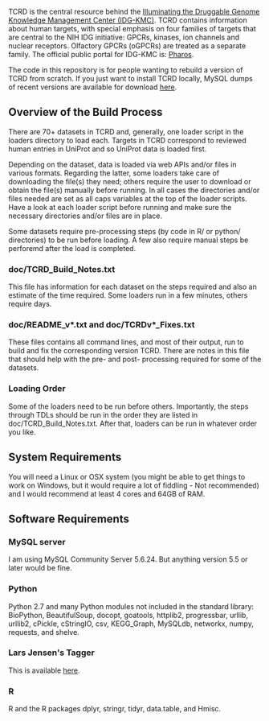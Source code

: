 
TCRD is the central resource behind the
[Illuminating the Druggable Genome Knowledge Management Center (IDG-KMC)](http://targetcentral.ws/KMC_TiD/). TCRD
contains information about human targets, with special emphasis on four
families of targets that are central to the NIH IDG initiative: GPCRs,
kinases, ion channels and nuclear receptors. Olfactory GPCRs (oGPCRs)
are treated as a separate family. The official public portal for IDG-KMC
is: [Pharos](https://pharos.nih.gov/).

The code in this repository is for people wanting to rebuild a version
of TCRD from scratch. If you just want to install TCRD locally, MySQL
dumps of recent versions are available for download
[here](http://juniper.health.unm.edu/tcrd/download/).

## Overview of the Build Process
There are 70+ datasets in TCRD and, generally, one loader script in the loaders
directory to load each. Targets in TCRD correspond to reviewed human
entries in UniProt and so UniProt data is loaded first.

Depending on the dataset, data is loaded via web APIs and/or files in
various formats. Regarding the latter, some loaders take care of
downloading the file(s) they need; others require the user to download
or obtain the file(s) manually before running. In all cases the
directories and/or files needed are set as all caps variables at the top
of the loader scripts. Have a look at each loader script before running
and make sure the necessary directories and/or files are in place.

Some datasets require pre-processing steps (by code in R/ or python/
directories) to be run before loading. A few also require manual
steps be perforemd after the load is completed.

### doc/TCRD_Build_Notes.txt
This file has information for each dataset on the steps required and
also an estimate of the time required. Some loaders run in a few
minutes, others require days.

### doc/README_v*.txt and doc/TCRDv*_Fixes.txt
These files contains all command lines, and most of their output, run to
build and fix the corresponding version TCRD. There are notes in this file that
should help with the pre- and post- processing required for some of the
datasets.

### Loading Order
Some of the loaders need to be run before others. Importantly, the steps
through TDLs should be run in the order they are listed
in doc/TCRD_Build_Notes.txt. After that, loaders can be run in whatever
order you like.

## System Requirements
You will need a Linux or OSX system (you might be able to get things to
work on Windows, but it would require a lot of fiddling - Not
recommended) and I would recommend at least 4 cores and 64GB of RAM.

## Software Requirements
### MySQL server
I am using MySQL Community Server 5.6.24. But anything version 5.5 or
later would be fine.

### Python
Python 2.7 and many Python modules not included in the standard library:
BioPython, BeautifulSoup, docopt, goatools, httplib2, progressbar,
urllib, urllib2, cPickle, cStringIO, csv, KEGG_Graph, MySQLdb, networkx,
numpy, requests, and shelve.

### Lars Jensen's Tagger
This is available [here](https://bitbucket.org/larsjuhljensen/tagger).

### R
R and the R packages dplyr, stringr, tidyr, data.table, and Hmisc.


